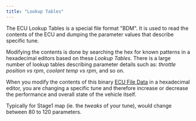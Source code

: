 ```yaml
---
title: "Lookup Tables"
---
```


The ECU Lookup Tables is a special file format "BDM". It is used to read the contents of the ECU and dumping the parameter values that describe specific tune.

Modifying the contents is done by searching the hex for known patterns in a hexadecimal editors based on these *Lookup Tables*. There is a large number of lookup tables describing parameter details such as: *throttle position vs rpm*, *coolant temp vs rpm*, and so on.

When you modify the contents of this binary [ECU File Data](/ecu-file-formats) in a hexadecimal editor, you are changing a specific tune and therefore increase or decrease the performance and overall state of the vehicle itself.

Typically for Stage1 map (ie. the *tweaks* of your tune), would change between 80 to 120 parameters.
